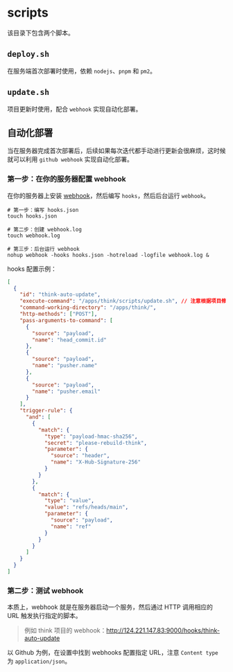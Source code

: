# scripts

该目录下包含两个脚本。

## `deploy.sh`

在服务端首次部署时使用，依赖 `nodejs`、`pnpm` 和 `pm2`。

## `update.sh`

项目更新时使用，配合 `webhook` 实现自动化部署。

## 自动化部署

当在服务器完成首次部署后，后续如果每次迭代都手动进行更新会很麻烦，这时候就可以利用 `github webhook` 实现自动化部署。

### 第一步：在你的服务器配置 webhook

在你的服务器上安装 [webhook](https://github.com/adnanh/webhook/blob/master/docs/Hook-Examples.md#incoming-github-webhook)，然后编写 `hooks`，然后后台运行 `webhook`。

```shell
# 第一步：编写 hooks.json
touch hooks.json

# 第二步：创建 webhook.log
touch webhook.log

# 第三步：后台运行 webhook
nohup webhook -hooks hooks.json -hotreload -logfile webhook.log &
```

hooks 配置示例：

```json
[
  {
    "id": "think-auto-update",
    "execute-command": "/apps/think/scripts/update.sh", // 注意根据项目修改脚本路径
    "command-working-directory": "/apps/think/",
    "http-methods": ["POST"],
    "pass-arguments-to-command": [
      {
        "source": "payload",
        "name": "head_commit.id"
      },
      {
        "source": "payload",
        "name": "pusher.name"
      },
      {
        "source": "payload",
        "name": "pusher.email"
      }
    ],
    "trigger-rule": {
      "and": [
        {
          "match": {
            "type": "payload-hmac-sha256",
            "secret": "please-rebuild-think",
            "parameter": {
              "source": "header",
              "name": "X-Hub-Signature-256"
            }
          }
        },
        {
          "match": {
            "type": "value",
            "value": "refs/heads/main",
            "parameter": {
              "source": "payload",
              "name": "ref"
            }
          }
        }
      ]
    }
  }
]
```

### 第二步：测试 webhook

本质上，webhook 就是在服务器启动一个服务，然后通过 HTTP 调用相应的 URL 触发执行指定的脚本。

> 例如 think 项目的 webhook：http://124.221.147.83:9000/hooks/think-auto-update

以 Github 为例，在设置中找到 webhooks 配置指定 URL，注意 `Content type` 为 `application/json`。
